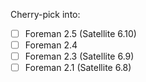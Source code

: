 
Cherry-pick into:

* [ ] Foreman 2.5 (Satellite 6.10)
* [ ] Foreman 2.4
* [ ] Foreman 2.3 (Satellite 6.9)
* [ ] Foreman 2.1 (Satellite 6.8)

<!---
Thank you for contributing to Foreman documentation. Make sure to read README
for the documentation standards. Set cherry-pick github label to mark this
contribution for cherry picking and check which version do you need with [x].
-->

